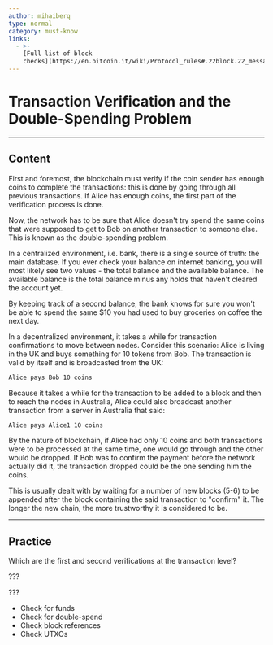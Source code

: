 ```yaml
---
author: mihaiberq
type: normal
category: must-know
links:
  - >-
    [Full list of block
    checks](https://en.bitcoin.it/wiki/Protocol_rules#.22block.22_messages){website}
---
```


# Transaction Verification and the Double-Spending Problem


---

## Content

First and foremost, the blockchain must verify if the coin sender has enough coins to complete the transactions: this is done by going through all previous transactions. If Alice has enough coins, the first part of the verification process is done.

Now, the network has to be sure that Alice doesn't try spend the same coins that were supposed to get to Bob on another transaction to someone else. This is known as the double-spending problem.

In a centralized environment, i.e. bank, there is a single source of truth: the main database. If you ever check your balance on internet banking, you will most likely see two values - the total balance and the available balance. The available balance is the total balance minus any holds that haven't cleared the account yet.

By keeping track of a second balance, the bank knows for sure you won't be able to spend the same $10 you had used to buy groceries on coffee the next day.

In a decentralized environment, it takes a while for transaction confirmations to move between nodes. Consider this scenario: Alice is living in the UK and buys something for 10 tokens from Bob. The transaction is valid by itself and is broadcasted from the UK:

```bash
Alice pays Bob 10 coins
```

Because it takes a while for the transaction to be added to a block and then to reach the nodes in Australia, Alice could also broadcast another transaction from a server in Australia that said:

```bash
Alice pays Alice1 10 coins
```

By the nature of blockchain, if Alice had only 10 coins and both transactions were to be processed at the same time, one would go through and the other would be dropped. If Bob was to confirm the payment before the network actually did it, the transaction dropped could be the one sending him the coins.

This is usually dealt with by waiting for a number of new blocks (5-6) to be appended after the block containing the said transaction to "confirm" it. The longer the new chain, the more trustworthy it is considered to be.


---

## Practice

Which are the first and second verifications at the transaction level?

???

???

- Check for funds
- Check for double-spend
- Check block references
- Check UTXOs
